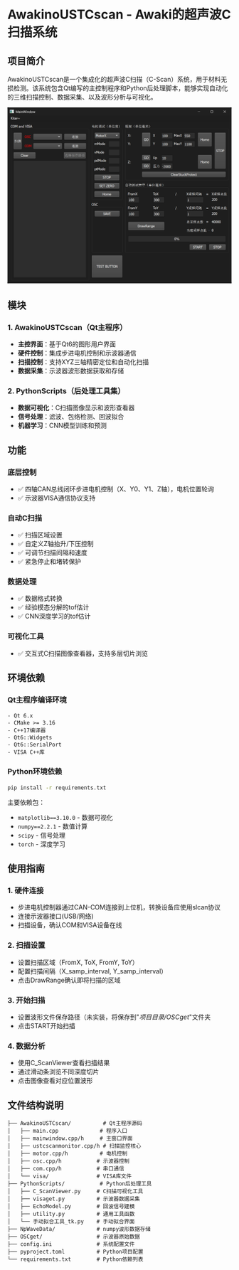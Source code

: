 # AwakinoUSTCscan - Awaki的超声波C扫描系统


## 项目简介

AwakinoUSTCscan是一个集成化的超声波C扫描（C-Scan）系统，用于材料无损检测。该系统包含Qt编写的主控制程序和Python后处理脚本，能够实现自动化的三维扫描控制、数据采集、以及波形分析与可视化。

![MainWindow](MainWindow.png)

## 模块

### 1. AwakinoUSTCscan（Qt主程序）
- **主控界面**：基于Qt6的图形用户界面
- **硬件控制**：集成步进电机控制和示波器通信
- **扫描控制**：支持XYZ三轴精密定位和自动化扫描
- **数据采集**：示波器波形数据获取和存储

### 2. PythonScripts（后处理工具集）
- **数据可视化**：C扫描图像显示和波形查看器
- **信号处理**：滤波、包络检测、回波拟合
- **机器学习**：CNN模型训练和预测

## 功能

### 底层控制
- ✅ 四轴CAN总线闭环步进电机控制（X、Y0、Y1、Z轴），电机位置轮询
- ✅ 示波器VISA通信协议支持

### 自动C扫描
- ✅ 扫描区域设置
- ✅ 自定义Z轴抬升/下压控制
- ✅ 可调节扫描间隔和速度
- ✅ 紧急停止和堵转保护

### 数据处理
- ✅ 数据格式转换
- ✅ 经验模态分解的tof估计
- ✅ CNN深度学习的tof估计

### 可视化工具
- ✅ 交互式C扫描图像查看器，支持多层切片浏览

## 环境依赖

### Qt主程序编译环境
```
- Qt 6.x
- CMake >= 3.16
- C++17编译器
- Qt6::Widgets
- Qt6::SerialPort
- VISA C++库
```

### Python环境依赖
```bash
pip install -r requirements.txt
```

主要依赖包：
- `matplotlib==3.10.0` - 数据可视化
- `numpy==2.2.1` - 数值计算
- `scipy` - 信号处理
- `torch` - 深度学习

## 使用指南

### 1. 硬件连接
- 步进电机控制器通过CAN-COM连接到上位机，转换设备应使用slcan协议
- 连接示波器接口(USB/网络)
- 扫描设备，确认COM和VISA设备在线

### 2. 扫描设置
- 设置扫描区域（FromX, ToX, FromY, ToY）
- 配置扫描间隔（X_samp_interval, Y_samp_interval）
- 点击DrawRange确认即将扫描的区域

### 3. 开始扫描
- 设置波形文件保存路径（未实装，将保存到"*项目目录/OSCget*"文件夹
- 点击START开始扫描

### 4. 数据分析
- 使用C_ScanViewer查看扫描结果
- 通过滑动条浏览不同深度切片
- 点击图像查看对应位置波形

## 文件结构说明

```
├── AwakinoUSTCscan/          # Qt主程序源码
│   ├── main.cpp             # 程序入口
│   ├── mainwindow.cpp/h     # 主窗口界面
│   ├── ustcscanmonitor.cpp/h # 扫描监控核心
│   ├── motor.cpp/h          # 电机控制
│   ├── osc.cpp/h           # 示波器控制
│   ├── com.cpp/h           # 串口通信
│   └── visa/               # VISA库文件
├── PythonScripts/           # Python后处理工具
│   ├── C_ScanViewer.py     # C扫描可视化工具
│   ├── visaget.py          # 示波器数据采集
│   ├── EchoModel.py        # 回波信号建模
│   ├── utility.py          # 通用工具函数
│   └── 手动拟合工具_tk.py    # 手动拟合界面
├── NpWaveData/             # numpy波形数据存储
├── OSCget/                 # 示波器原始数据
├── config.ini              # 系统配置文件
├── pyproject.toml          # Python项目配置
└── requirements.txt        # Python依赖列表
```
